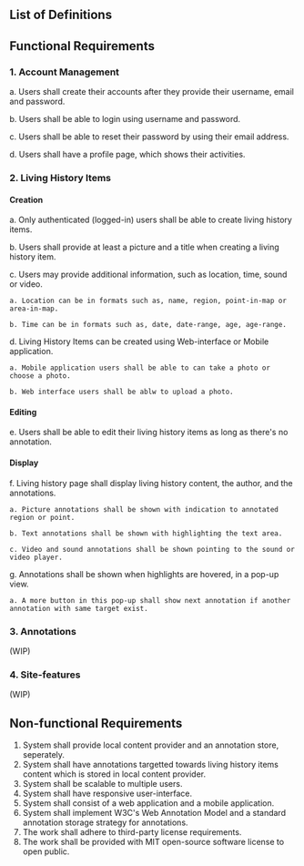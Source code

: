 ## List of Definitions
## Functional Requirements
### 1. Account Management
a. Users shall create their accounts after they provide their username, email and password.

b. Users shall be able to login using username and password.

c. Users shall be able to reset their password by using their email address.

d. Users shall have a profile page, which shows their activities.

### 2. Living History Items
#### Creation
a. Only authenticated (logged-in) users shall be able to create living history items.

b. Users shall provide at least a picture and a title when creating a living history item.

c. Users may provide additional information, such as location, time, sound or video.

	a. Location can be in formats such as, name, region, point-in-map or area-in-map.

	b. Time can be in formats such as, date, date-range, age, age-range.

d. Living History Items can be created using Web-interface or Mobile application.

	a. Mobile application users shall be able to can take a photo or choose a photo.

	b. Web interface users shall be ablw to upload a photo.

#### Editing
e. Users shall be able to edit their living history items as long as there's no annotation.

#### Display
f. Living history page shall display living history content, the author, and the annotations.

	a. Picture annotations shall be shown with indication to annotated region or point.

	b. Text annotations shall be shown with highlighting the text area.

	c. Video and sound annotations shall be shown pointing to the sound or video player.

g. Annotations shall be shown when highlights are hovered, in a pop-up view.

	a. A more button in this pop-up shall show next annotation if another annotation with same target exist.

### 3. Annotations
(WIP)

### 4. Site-features
(WIP)

## Non-functional Requirements

1. System shall provide local content provider and an annotation store, seperately.
2. System shall have annotations targetted towards living history items content which 
is stored in local content provider.
3. System shall be scalable to multiple users.
4. System shall have responsive user-interface.
5. System shall consist of a web application and a mobile application.
6. System shall implement W3C's Web Annotation Model and a standard annotation storage strategy
for annotations.
7. The work shall adhere to third-party license requirements.
8. The work shall be provided with MIT open-source software license to open public.

